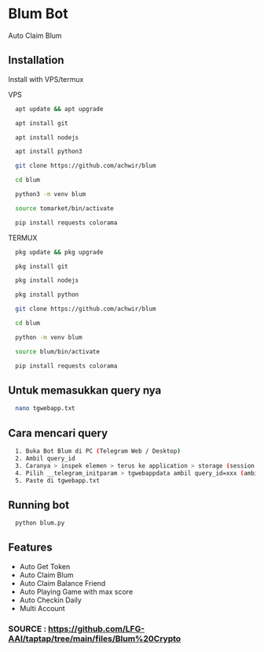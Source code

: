 
# Blum Bot
Auto Claim Blum

## Installation

Install with VPS/termux

VPS

```bash
  apt update && apt upgrade
```

```bash
  apt install git
```

```bash
  apt install nodejs
```

```bash
  apt install python3
```

```bash
  git clone https://github.com/achwir/blum
```

```bash
  cd blum
```

```bash
  python3 -m venv blum
```

```bash
  source tomarket/bin/activate
```

```bash
  pip install requests colorama
```

TERMUX

```bash
  pkg update && pkg upgrade
```

```bash
  pkg install git
```

```bash
  pkg install nodejs
```

```bash
  pkg install python
```

```bash
  git clone https://github.com/achwir/blum
```

```bash
  cd blum
```

```bash
  python -m venv blum
```

```bash
  source blum/bin/activate
```

```bash
  pip install requests colorama
```

## Untuk memasukkan query nya
```bash
  nano tgwebapp.txt
```

## Cara mencari query
```bash
  1. Buka Bot Blum di PC (Telegram Web / Desktop)
  2. Ambil query_id 
  3. Caranya > inspek elemen > terus ke application > storage (session storage) > pilih telegram.blum.codes
  4. Pilih __telegram_initparam > tgwebappdata ambil query_id=xxx (ambil semua) kecuali tgwebappnya
  5. Paste di tgwebapp.txt
```

## Running bot
```bash
  python blum.py
```

## Features

- Auto Get Token
- Auto Claim Blum
- Auto Claim Balance Friend
- Auto Playing Game with max score
- Auto Checkin Daily
- Multi Account

### SOURCE : https://github.com/LFG-AAI/taptap/tree/main/files/Blum%20Crypto
